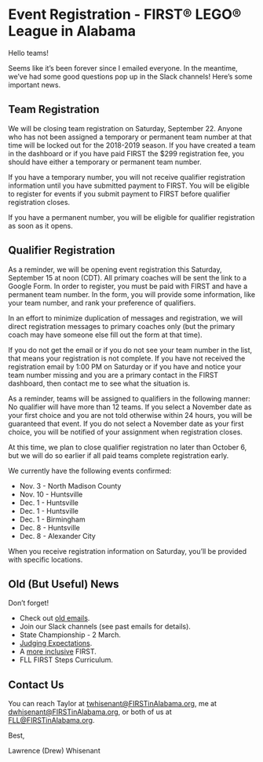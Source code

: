 # Event Registration - FIRST® LEGO® League in Alabama

Hello teams!

Seems like it’s been forever since I emailed everyone. In the meantime, we’ve had some good questions pop up in the Slack channels! Here’s some important news.

## Team Registration
We will be closing team registration on Saturday, September 22. Anyone who has not been assigned a temporary or permanent team number at that time will be locked out for the 2018-2019 season. If you have created a team in the dashboard or if you have paid FIRST the $299 registration fee, you should have either a temporary or permanent team number.

If you have a temporary number, you will not receive qualifier registration information until you have submitted payment to FIRST. You will be eligible to register for events if you submit payment to FIRST before qualifier registration closes. 

If you have a permanent number, you will be eligible for qualifier registration as soon as it opens.

## Qualifier Registration
As a reminder, we will be opening event registration this Saturday, September 15 at noon (CDT). All primary coaches will be sent the link to a Google Form. In order to register, you must be paid with FIRST and have a permanent team number. In the form, you will provide some information, like your team number, and rank your preference of qualifiers.

In an effort to minimize duplication of messages and registration, we will direct registration messages to primary coaches only (but the primary coach may have someone else fill out the form at that time).

If you do not get the email or if you do not see your team number in the list, that means your registration is not complete. If you have not received the registration email by 1:00 PM on Saturday or if you have and notice your team number missing and you are a primary contact in the FIRST dashboard, then contact me to see what the situation is.

As a reminder, teams will be assigned to qualifiers in the following manner:
No qualifier will have more than 12 teams.
If you select a November date as your first choice and you are not told otherwise within 24 hours, you will be guaranteed that event.
If you do not select a November date as your first choice, you will be notified of your assignment when registration closes.

At this time, we plan to close qualifier registration no later than October 6, but we will do so earlier if all paid teams complete registration early.

We currently have the following events confirmed:
* Nov. 3 - North Madison County
* Nov. 10 - Huntsville
* Dec. 1 - Huntsville
* Dec. 1 - Huntsville
* Dec. 1 - Birmingham
* Dec. 8 - Huntsville
* Dec. 8 - Alexander City

When you receive registration information on Saturday, you’ll be provided with specific locations.

## Old (But Useful) News
Don’t forget!
* Check out [old emails](https://github.com/drewwhis/alabama-first-lego-league/tree/master/2018_2019/email_blasts).
* Join our Slack channels (see past emails for details).
* State Championship - 2 March.
* [Judging Expectations](https://github.com/drewwhis/alabama-first-lego-league/blob/main/2018-2019/judging/judging-expectations.md).
* A [more inclusive](https://www.firstinspires.org/about/diversityinclusion?utm_source=partner-blast&utm_medium=flljr&utm_campaign=edi-training-019) FIRST.
* FLL FIRST Steps Curriculum.

## Contact Us
You can reach Taylor at twhisenant@FIRSTinAlabama.org, me at dwhisenant@FIRSTinAlabama.org, or both of us at FLL@FIRSTinAlabama.org.

Best,

Lawrence (Drew) Whisenant
